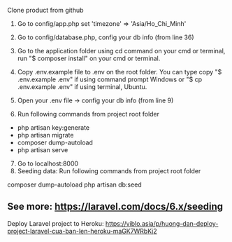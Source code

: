 Clone product from github

1. Go to config/app.php set 'timezone' => 'Asia/Ho_Chi_Minh'

2. Go to config/database.php, config your db info (from line 36)

            

3. Go to the application folder using cd command on your cmd or terminal, run "$ composer install" on your cmd or terminal.

4. Copy .env.example file to .env on the root folder. You can type copy "$ .env.example .env" if using command prompt Windows or "$ cp .env.example .env" if using terminal, Ubuntu.

5. Open your .env file -> config your db info (from line 9)

6. Run following commands from project root folder
* php artisan key:generate
* php artisan migrate
* composer dump-autoload
* php artisan serve
7. Go to localhost:8000
8. Seeding data: Run following commands from project root folder

composer dump-autoload
php artisan db:seed

See more: https://laravel.com/docs/6.x/seeding
-----------------------------------

Deploy Laravel project to Heroku: https://viblo.asia/p/huong-dan-deploy-project-laravel-cua-ban-len-heroku-maGK7WRbKj2